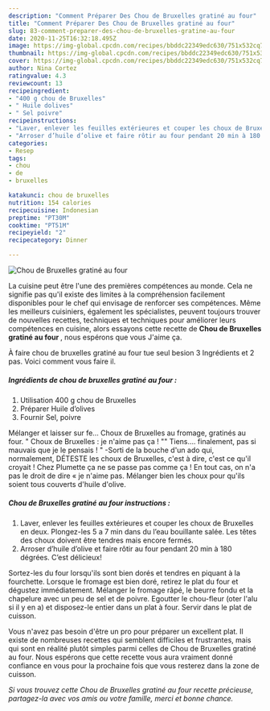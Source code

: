 ```yaml
---
description: "Comment Préparer Des Chou de Bruxelles gratiné au four"
title: "Comment Préparer Des Chou de Bruxelles gratiné au four"
slug: 83-comment-preparer-des-chou-de-bruxelles-gratine-au-four
date: 2020-11-25T16:32:18.495Z
image: https://img-global.cpcdn.com/recipes/bbddc22349edc630/751x532cq70/chou-de-bruxelles-gratine-au-four-photo-principale-de-la-recette.jpg
thumbnail: https://img-global.cpcdn.com/recipes/bbddc22349edc630/751x532cq70/chou-de-bruxelles-gratine-au-four-photo-principale-de-la-recette.jpg
cover: https://img-global.cpcdn.com/recipes/bbddc22349edc630/751x532cq70/chou-de-bruxelles-gratine-au-four-photo-principale-de-la-recette.jpg
author: Nina Cortez
ratingvalue: 4.3
reviewcount: 13
recipeingredient:
- "400 g chou de Bruxelles"
- " Huile dolives"
- " Sel poivre"
recipeinstructions:
- "Laver, enlever les feuilles extérieures et couper les choux de Bruxelles en deux. Plongez-les 5 a 7 min dans du l’eau bouillante salée. Les têtes des choux doivent être tendres mais encore fermés."
- "Arroser d’huile d’olive et faire rôtir au four pendant 20 min à 180 dégrées. C’est délicieux!"
categories:
- Resep
tags:
- chou
- de
- bruxelles

katakunci: chou de bruxelles 
nutrition: 154 calories
recipecuisine: Indonesian
preptime: "PT30M"
cooktime: "PT51M"
recipeyield: "2"
recipecategory: Dinner

---
```



![Chou de Bruxelles gratiné au four](https://img-global.cpcdn.com/recipes/bbddc22349edc630/751x532cq70/chou-de-bruxelles-gratine-au-four-photo-principale-de-la-recette.jpg)

La cuisine peut être l'une des premières compétences au monde. Cela ne signifie pas qu'il existe des limites à la compréhension facilement disponibles pour le chef qui envisage de renforcer ses compétences. Même les meilleurs cuisiniers, également les spécialistes, peuvent toujours trouver de nouvelles recettes, techniques et techniques pour améliorer leurs compétences en cuisine, alors essayons cette recette de <strong> Chou de Bruxelles gratiné au four </strong>, nous espérons que vous J'aime ça.

<!--inarticleads1-->

À faire chou de bruxelles gratiné au four tue seul besion 3 Ingrédients et 2 pas. Voici comment vous faire il.

##### Ingrédients de chou de bruxelles gratiné au four :

1. Utilisation 400 g chou de Bruxelles
1. Préparer  Huile d’olives
1. Fournir  Sel, poivre


Mélanger et laisser sur fe… Choux de Bruxelles au fromage, gratinés au four. &#34; Choux de Bruxelles : je n&#39;aime pas ça ! &#34;&#34; Tiens…. finalement, pas si mauvais que je le pensais ! &#34; -Sorti de la bouche d&#39;un ado qui, normalement, DÉTESTE les choux de Bruxelles, c&#39;est à dire, c&#39;est ce qu&#39;il croyait ! Chez Plumette ça ne se passe pas comme ça ! En tout cas, on n&#39;a pas le droit de dire « je n&#39;aime pas. Mélanger bien les choux pour qu&#39;ils soient tous couverts d&#39;huile d&#39;olive. 

<!--inarticleads2-->

##### Chou de Bruxelles gratiné au four instructions :

1. Laver, enlever les feuilles extérieures et couper les choux de Bruxelles en deux. Plongez-les 5 a 7 min dans du l’eau bouillante salée. Les têtes des choux doivent être tendres mais encore fermés.
1. Arroser d’huile d’olive et faire rôtir au four pendant 20 min à 180 dégrées. C’est délicieux!


Sortez-les du four lorsqu&#39;ils sont bien dorés et tendres en piquant à la fourchette. Lorsque le fromage est bien doré, retirez le plat du four et dégustez immédiatement. Mélanger le fromage râpé, le beurre fondu et la chapelure avec un peu de sel et de poivre. Egoutter le chou-fleur (oter l&#39;alu si il y en a) et disposez-le entier dans un plat à four. Servir dans le plat de cuisson. 

<!--inarticleads1-->

<p>
Vous n'avez pas besoin d'être un pro pour préparer un excellent plat. Il existe de nombreuses recettes qui semblent difficiles et frustrantes, mais qui sont en réalité plutôt simples parmi celles de Chou de Bruxelles gratiné au four. Nous espérons que cette recette vous aura vraiment donné confiance en vous pour la prochaine fois que vous resterez dans la zone de cuisson.
</p>

<p>
<i>Si vous trouvez cette Chou de Bruxelles gratiné au four recette précieuse, partagez-la avec vos amis ou votre famille, merci et bonne chance.</i>
</p>

